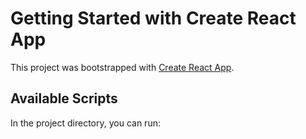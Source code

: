 # Getting Started with Create React App

This project was bootstrapped with [Create React App](https://github.com/facebook/create-react-app|).

## Available Scripts

In the project directory, you can run:
